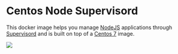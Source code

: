# Centos Node Supervisord
This docker image helps you manage [NodeJS](https://nodejs.org/en/) applications through [Supervisord](http://supervisord.org/) and is built on top of a [Centos 7](https://www.centos.org/) image.

[![](https://images.microbadger.com/badges/image/arizonatribe/centosnodesupervisor.svg)](https://microbadger.com/images/arizonatribe/centosnodesupervisor
"Get your own image badge on microbadger.com")

